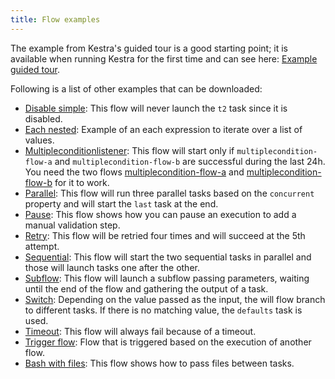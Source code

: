 ```yaml
---
title: Flow examples
---
```


The example from Kestra's guided tour is a good starting point; it is available when running Kestra for the first time and can see here: [Example guided tour](./example-guided-tour.md).

Following is a list of other examples that can be downloaded:
- [Disable simple](./disable-simple.md): This flow will never launch the `t2` task since it is disabled.
- [Each nested](./each-nested.md): Example of an each expression to iterate over a list of values.
- [Multipleconditionlistener](./multiplecondition-listener.md): This flow will start only if `multiplecondition-flow-a` and `multiplecondition-flow-b` are successful during the last 24h. You need the two flows [multiplecondition-flow-a](/examples/flows_multiplecondition-flow-a.yml) and [multiplecondition-flow-b](/examples/flows_multiplecondition-flow-b.yml) for it to work.
- [Parallel](./parallel.md): This flow will run three parallel tasks based on the `concurrent` property and will start the `last` task at the end.
- [Pause](./pause.md): This flow shows how you can pause an execution to add a manual validation step.
- [Retry](./retry.md): This flow will be retried four times and will succeed at the 5th attempt.
- [Sequential](./sequential.md): This flow will start the two sequential tasks in parallel and those will launch tasks one after the other.
- [Subflow](./subflow.md): This flow will launch a subflow passing parameters, waiting until the end of the flow and gathering the output of a task.
- [Switch](./switch.md): Depending on the value passed as the input, the will flow branch to different tasks. If there is no matching value, the `defaults` task is used.
- [Timeout](./timeout.md): This flow will always fail because of a timeout.
- [Trigger flow](./trigger-flow.md): Flow that is triggered based on the execution of another flow.
- [Bash with files](./bash-with-files.md): This flow shows how to pass files between tasks.
